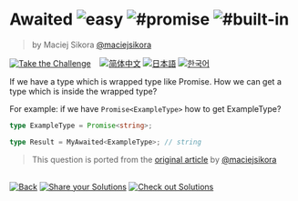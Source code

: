 <!--info-header-start--><h1>Awaited <img src="https://img.shields.io/badge/-easy-7aad0c" alt="easy"/> <img src="https://img.shields.io/badge/-%23promise-999" alt="#promise"/> <img src="https://img.shields.io/badge/-%23built--in-999" alt="#built-in"/></h1><blockquote><p>by Maciej Sikora <a href="https://github.com/maciejsikora" target="_blank">@maciejsikora</a></p></blockquote><p><a href="https://tsch.js.org/189/play" target="_blank"><img src="https://img.shields.io/badge/-Take%20the%20Challenge-3178c6?logo=typescript&logoColor=white" alt="Take the Challenge"/></a> &nbsp;&nbsp;&nbsp;<a href="./README.zh-CN.md" target="_blank"><img src="https://img.shields.io/badge/-%E7%AE%80%E4%BD%93%E4%B8%AD%E6%96%87-gray" alt="简体中文"/></a>  <a href="./README.ja.md" target="_blank"><img src="https://img.shields.io/badge/-%E6%97%A5%E6%9C%AC%E8%AA%9E-gray" alt="日本語"/></a>  <a href="./README.ko.md" target="_blank"><img src="https://img.shields.io/badge/-%ED%95%9C%EA%B5%AD%EC%96%B4-gray" alt="한국어"/></a> </p><!--info-header-end-->

If we have a type which is wrapped type like Promise. How we can get a type which is inside the wrapped type?

For example: if we have `Promise<ExampleType>` how to get ExampleType?

```ts
type ExampleType = Promise<string>;

type Result = MyAwaited<ExampleType>; // string
```

> This question is ported from the [original article](https://dev.to/macsikora/advanced-typescript-exercises-question-1-45k4) by [@maciejsikora](https://github.com/maciejsikora)

<!--info-footer-start--><br><a href="../../README.md" target="_blank"><img src="https://img.shields.io/badge/-Back-grey" alt="Back"/></a> <a href="https://tsch.js.org/189/answer" target="_blank"><img src="https://img.shields.io/badge/-Share%20your%20Solutions-teal" alt="Share your Solutions"/></a> <a href="https://tsch.js.org/189/solutions" target="_blank"><img src="https://img.shields.io/badge/-Check%20out%20Solutions-de5a77?logo=awesome-lists&logoColor=white" alt="Check out Solutions"/></a> <!--info-footer-end-->
